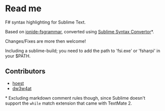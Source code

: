 # Read me

F# syntax highlighting for Sublime Text.

Based on [ionide-fsgrammar][1], converted using [Sublime Syntax Convertor][2]\*.

Changes/Fixes are more then welcome!

Including a sublime-build; you need to add the path to 'fsi.exe' or 'fsharpi' in
your $PATH.

## Contributors
- [hoest](https://github.com/hoest)
- [dw3w4at](https://github.com/dw3w4at)

\* Excluding markdown comment rules though, since Sublime doesn't support the
`while` match extension that came with TextMate 2.

[1]: https://github.com/ionide/ionide-fsgrammar/blob/be0bdfd1/grammar/fsharp.json
[2]: https://github.com/aziz/SublimeSyntaxConvertor

